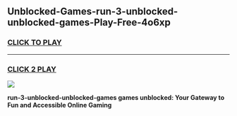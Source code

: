 
## Unblocked-Games-run-3-unblocked-unblocked-games-Play-Free-4o6xp
<h3>
<a href="https://premium76.site?title=run-3-unblocked-unblocked-games&ref=23A">CLICK TO PLAY</a></h3>
<hr>

<h3>
<a href="https://premium76.site?title=run-3-unblocked-unblocked-games&ref=23A">CLICK 2 PLAY</a>
  
</h3>

<a href="https://premium76.site?title=run-3-unblocked-unblocked-games&ref=23A"><img src="https://clearcache.store/games.png"></a>


**run-3-unblocked-unblocked-games games unblocked: Your Gateway to Fun and Accessible Online Gaming**
